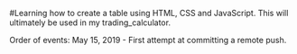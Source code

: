 #Learning how to create a table using HTML, CSS and JavaScript.
This will ultimately be used in my trading_calculator.

Order of events:
May 15, 2019 - First attempt at committing a remote push.

